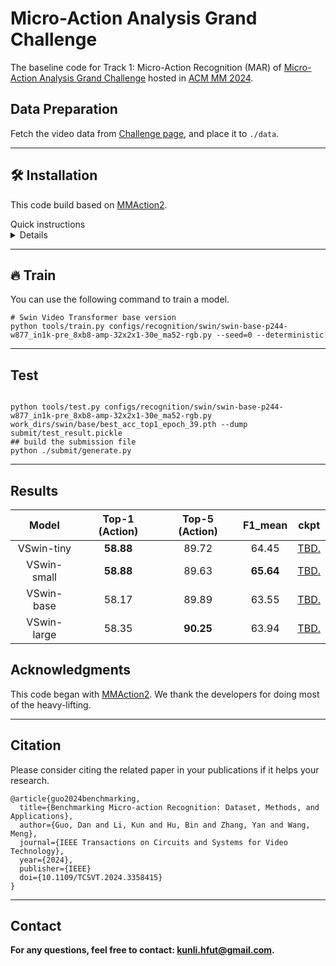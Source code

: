 # Micro-Action Analysis Grand Challenge

The baseline code for Track 1: Micro-Action Recognition (MAR) of [Micro-Action Analysis Grand Challenge](https://sites.google.com/view/micro-action) hosted in [ACM MM 2024](https://2024.acmmm.org/). 

## Data Preparation

Fetch the video data from [Challenge page](https://sites.google.com/view/micro-action/challenge/data), and place it to `./data`.

---

## 🛠️ Installation
This code build based on [MMAction2](https://github.com/open-mmlab/mmaction2). 
<summary>Quick instructions</summary>
<details close>

```shell
conda create --name openmmlab python=3.8 -y
conda activate openmmlab
conda install pytorch torchvision -c pytorch  # This command will automatically install the latest version PyTorch and cudatoolkit, please check whether they match your environment.
pip install -U openmim
mim install mmengine
mim install mmcv
mim install mmdet  # optional
mim install mmpose  # optional
git clone https://github.com/VUT-HFUT/MAC_2024_baseline.git
cd MAC_2024_baseline/MAR/mmaction2
pip install -v -e .
```
</details>

---

## 🔥 Train
You can use the following command to train a model.
```shell
# Swin Video Transformer base version
python tools/train.py configs/recognition/swin/swin-base-p244-w877_in1k-pre_8xb8-amp-32x2x1-30e_ma52-rgb.py --seed=0 --deterministic
```
---
## Test

```shell

python tools/test.py configs/recognition/swin/swin-base-p244-w877_in1k-pre_8xb8-amp-32x2x1-30e_ma52-rgb.py work_dirs/swin/base/best_acc_top1_epoch_39.pth --dump submit/test_result.pickle
## build the submission file
python ./submit/generate.py
```
---
## Results

| Model | Top-1 (Action) | Top-5 (Action) | F1_mean | ckpt |
| :-: | :-: | :-: | :-: | :-: |
| VSwin-tiny | **58.88** | 89.72 | 64.45| [TBD.](https://) |
| VSwin-small |**58.88** | 89.63 | **65.64**| [TBD.](https://) |
| VSwin-base |58.17 | 89.89 | 63.55| [TBD.](https://) |
| VSwin-large |58.35 | **90.25** | 63.94| [TBD.](https://) |

## Acknowledgments
This code began with [MMAction2](https://github.com/open-mmlab/mmaction2). We thank the developers for doing most of the heavy-lifting.

---
## Citation
Please consider citing the related paper in your publications if it helps your research.
```
@article{guo2024benchmarking,
  title={Benchmarking Micro-action Recognition: Dataset, Methods, and Applications},
  author={Guo, Dan and Li, Kun and Hu, Bin and Zhang, Yan and Wang, Meng},
  journal={IEEE Transactions on Circuits and Systems for Video Technology},
  year={2024},
  publisher={IEEE}
  doi={10.1109/TCSVT.2024.3358415}
}
```
---

## Contact
**For any questions, feel free to contact: [kunli.hfut@gmail.com](mailto:kunli.hfut@gmail.com?subject=Micro-Action%20Grand%20Chanllenge).**
